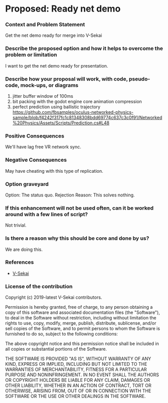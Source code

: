 # Proposed: Ready net demo

### Context and Problem Statement

Get the net demo ready for merge into V-Sekai

### Describe the proposed option and how it helps to overcome the problem or limitation

I want to get the net demo ready for presentation.

### Describe how your proposal will work, with code, pseudo-code, mock-ups, or diagrams

1. jitter buffer window of 100ms
2. bit packing with the godot engine core animation compression
3. perfect prediction using ballistic trajectory https://github.com/fbsamples/oculus-networked-physics-sample/blob/f4242f317fc1c81348308bdd69774c637c3c0f91/Networked%20Physics/Assets/Scripts/Prediction.cs#L48

### Positive Consequences

We'll have lag free VR network sync.

### Negative Consequences

May have cheating with this type of replication.

### Option graveyard

Option: The status quo.
Rejection Reason: This solves nothing.


### If this enhancement will not be used often, can it be worked around with a few lines of script?

Not trivial.

### Is there a reason why this should be core and done by us?

We are doing this.

### References

- [V-Sekai](https://v-sekai.org/)


### License of the contribution

Copyright (c) 2019-latest V-Sekai contributors.

Permission is hereby granted, free of charge, to any person obtaining a copy of this software and associated documentation files (the "Software"), to deal in the Software without restriction, including without limitation the rights to use, copy, modify, merge, publish, distribute, sublicense, and/or sell copies of the Software, and to permit persons to whom the Software is furnished to do so, subject to the following conditions:

The above copyright notice and this permission notice shall be included in all copies or substantial portions of the Software.

THE SOFTWARE IS PROVIDED "AS IS", WITHOUT WARRANTY OF ANY KIND, EXPRESS OR IMPLIED, INCLUDING BUT NOT LIMITED TO THE WARRANTIES OF MERCHANTABILITY, FITNESS FOR A PARTICULAR PURPOSE AND NONINFRINGEMENT. IN NO EVENT SHALL THE AUTHORS OR COPYRIGHT HOLDERS BE LIABLE FOR ANY CLAIM, DAMAGES OR OTHER LIABILITY, WHETHER IN AN ACTION OF CONTRACT, TORT OR OTHERWISE, ARISING FROM, OUT OF OR IN CONNECTION WITH THE SOFTWARE OR THE USE OR OTHER DEALINGS IN THE SOFTWARE.
